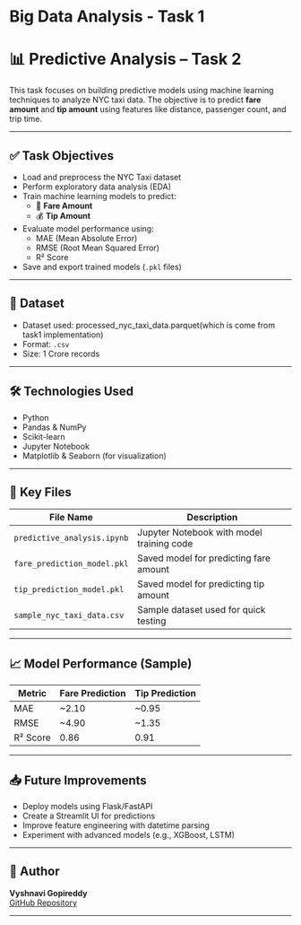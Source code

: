 ﻿# Big Data Analysis - Task 1
# 📊 Predictive Analysis – Task 2

This task focuses on building predictive models using machine learning techniques to analyze NYC taxi data. The objective is to predict **fare amount** and **tip amount** using features like distance, passenger count, and trip time.

---

## ✅ Task Objectives

- Load and preprocess the NYC Taxi dataset
- Perform exploratory data analysis (EDA)
- Train machine learning models to predict:
  - 🚕 **Fare Amount**
  - 💰 **Tip Amount**
- Evaluate model performance using:
  - MAE (Mean Absolute Error)
  - RMSE (Root Mean Squared Error)
  - R² Score
- Save and export trained models (`.pkl` files)

---

## 📁 Dataset

- Dataset used: processed_nyc_taxi_data.parquet(which is come from task1 implementation)
- Format: `.csv`
- Size: 1 Crore records 

---

## 🛠️ Technologies Used

- Python
- Pandas & NumPy
- Scikit-learn
- Jupyter Notebook
- Matplotlib & Seaborn (for visualization)

---

## 📌 Key Files

| File Name                   | Description                                     |
|----------------------------|-------------------------------------------------|
| `predictive_analysis.ipynb`| Jupyter Notebook with model training code       |
| `fare_prediction_model.pkl`| Saved model for predicting fare amount          |
| `tip_prediction_model.pkl` | Saved model for predicting tip amount           |
| `sample_nyc_taxi_data.csv` | Sample dataset used for quick testing           |

---

## 📈 Model Performance (Sample)

| Metric        | Fare Prediction | Tip Prediction |
|---------------|------------------|----------------|
| MAE           | ~2.10            | ~0.95          |
| RMSE          | ~4.90            | ~1.35          |
| R² Score      | 0.86             | 0.91           |

---

## 📥 Future Improvements

- Deploy models using Flask/FastAPI
- Create a Streamlit UI for predictions
- Improve feature engineering with datetime parsing
- Experiment with advanced models (e.g., XGBoost, LSTM)

---

## 🙋 Author

**Vyshnavi Gopireddy**  
[GitHub Repository](https://github.com/vyshnavigopireddy/big-data-taxi-analysis)

---
